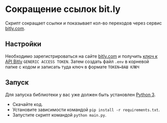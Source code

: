 # Сокращение ссылок bit.ly

Скрипт сокращает ссылки и показывает кол-во переходов через сервис [bitly.com](https://app.bitly.com/).

## Настройки

Необходимо зарегистрироваться на сайте [bitly.com](https://bitly.com/a/sign_up) и получить [ключ к API Bitly](https://bitly.com/a/oauth_apps) `GENERIC ACCESS TOKEN`.
Затем создать файл `.env` в корневой папке с кодом и записать туда ключ в формате `TOKEN=ВАШ КЛЮЧ`

## Запуск

Для запуска библиотеки у вас уже должен быть установлен [Python 3](https://www.python.org/downloads/release/python-379/).

- Скачайте код.
- Установите зависимости командой `pip install -r requirements.txt`.
- Запустите скрипт командой `python main.py`.


